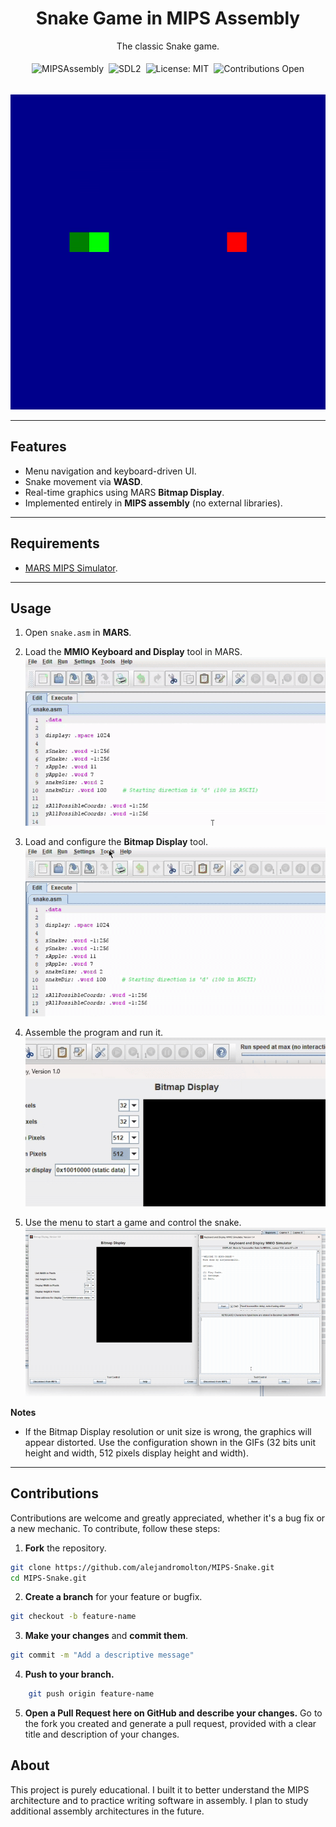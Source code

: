 <div align="center">  
  <h1>Snake Game in MIPS Assembly</h1>  
  <div>The classic Snake game.</div>  
     <br>  

  <div>    
    <img src="https://img.shields.io/badge/language-MIPS Assembly-blue.svg" alt="MIPSAssembly" style="display:inline-block; margin:2px;">    
    <img src="https://img.shields.io/badge/simulator-MARS-green.svg" alt="SDL2" style="display:inline-block; margin:2px;">    
    <img src="https://img.shields.io/badge/License-MIT-yellow.svg" alt="License: MIT" style="display:inline-block; margin:2px;">    
    <img src="https://img.shields.io/badge/contributions-OPEN-brightgreen.svg" alt="Contributions Open" style="display:inline-block; margin:2px;">  
  </div> 
</div> 

  <br>  


<p align="center">
  <img src="assets/MAIN.gif" alt="SNAKE GAME">
</p>

---

## Features
- Menu navigation and keyboard-driven UI.  
- Snake movement via **WASD**.  
- Real-time graphics using MARS **Bitmap Display**.  
- Implemented entirely in **MIPS assembly** (no external libraries).

---

## Requirements
- [MARS MIPS Simulator](http://courses.missouristate.edu/kenvollmar/mars/).

---

## Usage

1. Open `snake.asm` in **MARS**.

2. Load the **MMIO Keyboard and Display** tool in MARS.  
   ![MMIO Keyboard and Display](assets/MMIO-SIMULATOR-GIF.gif)

3. Load and configure the **Bitmap Display** tool.  
   ![Bitmap Display](assets/BITMAP-DISPLAY.gif)

4. Assemble the program and run it.  
   ![Assemble and Run](assets/ASSEMBLE-AND-RUN.gif)

5. Use the menu to start a game and control the snake.  
   ![Menu and Gameplay](assets/MENU-AND-GAMEPLAY.gif)

**Notes**
- If the Bitmap Display resolution or unit size is wrong, the graphics will appear distorted. Use the configuration shown in the GIFs (32 bits unit height and width, 512 pixels display height and width).  

---

## Contributions 
Contributions are welcome and greatly appreciated, whether it's a bug fix or a new mechanic. To contribute, follow these steps:

1. **Fork** the repository.
```bash
git clone https://github.com/alejandromolton/MIPS-Snake.git
cd MIPS-Snake.git
```

2. **Create a branch** for your feature or bugfix.
```bash
git checkout -b feature-name
```

3. **Make your changes** and **commit them**.
```bash
git commit -m "Add a descriptive message"
```

4. **Push to your branch.**
```bash
    git push origin feature-name
```

5. **Open a Pull Request here on GitHub and describe your changes.**
   Go to the fork you created and generate a pull request, provided with a clear title and description of your changes.

## About

This project is purely educational. I built it to better understand the MIPS architecture and to practice writing software in assembly. I plan to study additional assembly architectures in the future.
